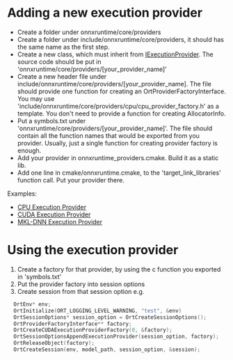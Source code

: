 # Adding a new execution provider

* Create a folder under onnxruntime/core/providers
* Create a folder under include/onnxruntime/core/providers, it should has the same name as the first step.
* Create a new class, which must inherit from [IExecutionProvider](../include/onnxruntime/core/framework/execution_provider.h). The source code should be put in 'onnxruntime/core/providers/[your_provider_name]'
* Create a new header file under include/onnxruntime/core/providers/[your_provider_name]. The file should provide one function for creating an OrtProviderFactoryInterface. You may use 'include/onnxruntime/core/providers/cpu/cpu_provider_factory.h' as a template. You don't need to provide a function for creating AllocatorInfo.
* Put a symbols.txt under 'onnxruntime/core/providers/[your_provider_name]'. The file should contain all the function names that would be exported from you provider. Usually, just a single function for creating provider factory is enough.
* Add your provider in onnxruntime_providers.cmake. Build it as a static lib.
* Add one line in cmake/onnxruntime.cmake, to the 'target_link_libraries' function call. Put your provider there.


Examples:     

 * [CPU Execution
       Provider](../onnxruntime/core/providers/cpu/cpu_execution_provider.h)               
 * [CUDA Execution
       Provider](../onnxruntime/core/providers/cuda/cuda_execution_provider.h)               
 * [MKL-DNN Execution
       Provider](../onnxruntime/core/providers/mkldnn/mkldnn_execution_provider.h)               


# Using the execution provider
1. Create a factory for that provider, by using the c function you exported in 'symbols.txt'
2. Put the provider factory into session options
3. Create session from that session option
e.g.

```c
  OrtEnv* env;
  OrtInitialize(ORT_LOGGING_LEVEL_WARNING, "test", &env)
  OrtSessionOptions* session_option = OrtCreateSessionOptions();
  OrtProviderFactoryInterface** factory;
  OrtCreateCUDAExecutionProviderFactory(0, &factory);
  OrtSessionOptionsAppendExecutionProvider(session_option, factory);
  OrtReleaseObject(factory);
  OrtCreateSession(env, model_path, session_option, &session);
```
